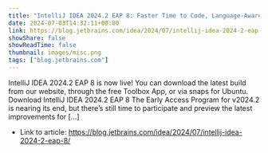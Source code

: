 ```yaml
---
title: "IntelliJ IDEA 2024.2 EAP 8: Faster Time to Code, Language-Aware Sticky Lines, and Tags in The Version Control Widget"
date: 2024-07-03T14:32:11+00:00
link: https://blog.jetbrains.com/idea/2024/07/intellij-idea-2024-2-eap-8/
showShare: false
showReadTime: false
thumbnail: images/misc.png
tags: ["blog.jetbrains.com"]
---
```

IntelliJ IDEA 2024.2 EAP 8 is now live! You can download the latest build from our website, through the free Toolbox App, or via snaps for Ubuntu. Download IntelliJ IDEA 2024.2 EAP 8 The Early Access Program for v2024.2 is nearing its end, but there’s still time to participate and preview the latest improvements for […]

- Link to article: https://blog.jetbrains.com/idea/2024/07/intellij-idea-2024-2-eap-8/